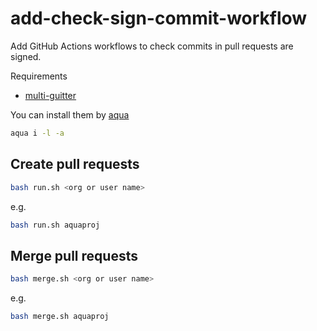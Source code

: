 # add-check-sign-commit-workflow

Add GitHub Actions workflows to check commits in pull requests are signed.

Requirements

- [multi-guitter](https://github.com/lindell/multi-gitter)

You can install them by [aqua](https://aquaproj.github.io/)

```sh
aqua i -l -a
```

## Create pull requests

```sh
bash run.sh <org or user name>
```

e.g.

```sh
bash run.sh aquaproj
```

## Merge pull requests

```sh
bash merge.sh <org or user name>
```

e.g.

```sh
bash merge.sh aquaproj
```
